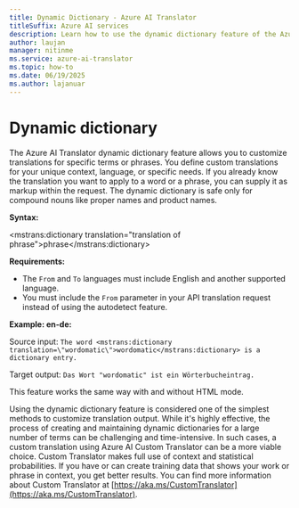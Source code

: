 ```yaml
---
title: Dynamic Dictionary - Azure AI Translator
titleSuffix: Azure AI services
description: Learn how to use the dynamic dictionary feature of the Azure AI Translator.
author: laujan
manager: nitinme
ms.service: azure-ai-translator
ms.topic: how-to
ms.date: 06/19/2025
ms.author: lajanuar
---
```


# Dynamic dictionary

The Azure AI Translator dynamic dictionary feature allows you to customize translations for specific terms or phrases. You define custom translations for your unique context, language, or specific needs. If you already know the translation you want to apply to a word or a phrase, you can supply it as markup within the request. The dynamic dictionary is safe only for compound nouns like proper names and product names.

**Syntax:**

<mstrans:dictionary translation="translation of phrase">phrase</mstrans:dictionary>

**Requirements:**

* The `From` and `To` languages must include English and another supported language. 
* You must include the `From` parameter in your API translation request instead of using the autodetect feature. 

**Example: en-de:**

Source input: `The word <mstrans:dictionary translation=\"wordomatic\">wordomatic</mstrans:dictionary> is a dictionary entry.`

Target output: `Das Wort "wordomatic" ist ein Wörterbucheintrag.`

This feature works the same way with and without HTML mode.

Using the dynamic dictionary feature is considered one of the simplest methods to customize translation output. While it's highly effective, the process of creating and maintaining dynamic dictionaries for a large number of terms can be challenging and time-intensive. In such cases, a custom translation using Azure AI Custom Translator can be a more viable choice. Custom Translator makes full use of context and statistical probabilities. If you have or can create training data that shows your work or phrase in context, you get better results. You can find more information about Custom Translator at [https://aka.ms/CustomTranslator](https://aka.ms/CustomTranslator).
